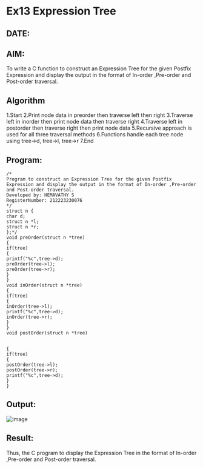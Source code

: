 # Ex13 Expression Tree
## DATE:
## AIM:
To write a C function to construct an Expression Tree for the given Postfix Expression and display the output in the format of In-order ,Pre-order and Post-order traversal.

## Algorithm
1.Start
2.Print node data in preorder then traverse left then right
3.Traverse left in inorder then print node data then traverse right
4.Traverse left in postorder then traverse right then print node data
5.Recursive approach is used for all three traversal methods
6.Functions handle each tree node using tree->d, tree->l, tree->r
7.End 

## Program:
```
/*
Program to construct an Expression Tree for the given Postfix Expression and display the output in the format of In-order ,Pre-order and Post-order traversal.
Developed by: HEMAVATHY S
RegisterNumber: 212223230076
*/
struct n { 
char d; 
struct n *l; 
struct n *r; 
};*/ 
void preOrder(struct n *tree) 
{ 
if(tree) 
{ 
printf("%c",tree->d); 
preOrder(tree->l); 
preOrder(tree->r); 
} 
} 
void inOrder(struct n *tree) 
{ 
if(tree) 
{ 
inOrder(tree->l); 
printf("%c",tree->d); 
inOrder(tree->r); 
} 
} 
void postOrder(struct n *tree) 
  
  
{ 
if(tree) 
{ 
postOrder(tree->l); 
postOrder(tree->r); 
printf("%c",tree->d); 
} 
} 
```

## Output:

![image](https://github.com/user-attachments/assets/d82d0490-8cb7-44d2-be56-1ed129f4f050)


## Result:
Thus, the C program to display the Expression Tree in the format of In-order ,Pre-order and Post-order traversal.
